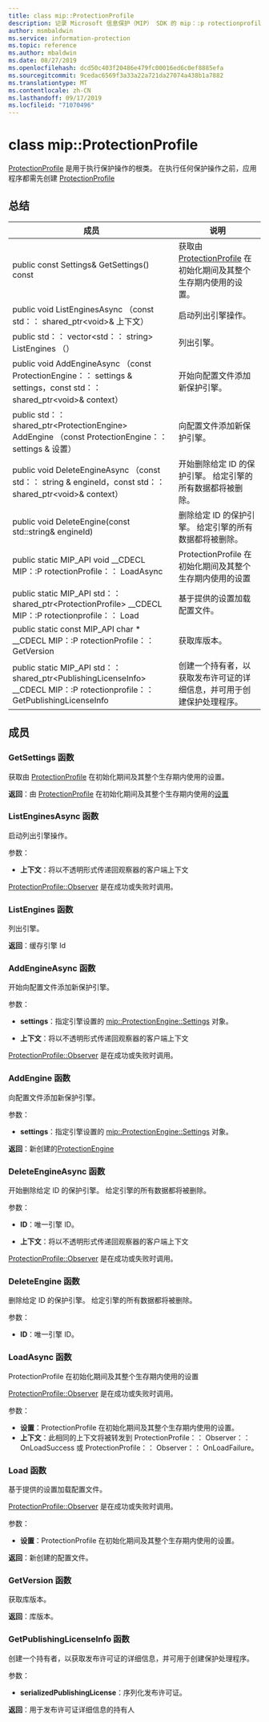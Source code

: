 ```yaml
---
title: class mip::ProtectionProfile
description: 记录 Microsoft 信息保护（MIP） SDK 的 mip：:p rotectionprofile 类。
author: msmbaldwin
ms.service: information-protection
ms.topic: reference
ms.author: mbaldwin
ms.date: 08/27/2019
ms.openlocfilehash: dcd50c403f20486e479fc00016ed6c0ef8885efa
ms.sourcegitcommit: 9cedac6569f3a33a22a721da27074a438b1a7882
ms.translationtype: MT
ms.contentlocale: zh-CN
ms.lasthandoff: 09/17/2019
ms.locfileid: "71070496"
---
```

# <a name="class-mipprotectionprofile"></a>class mip::ProtectionProfile 
[ProtectionProfile](class_mip_protectionprofile.md) 是用于执行保护操作的根类。
在执行任何保护操作之前，应用程序都需先创建 [ProtectionProfile](class_mip_protectionprofile.md)
  
## <a name="summary"></a>总结
 成员                        | 说明                                
--------------------------------|---------------------------------------------
public const Settings& GetSettings() const  |  获取由 [ProtectionProfile](class_mip_protectionprofile.md) 在初始化期间及其整个生存期内使用的设置。
public void ListEnginesAsync （const std：： shared_ptr\<void\>& 上下文）  |  启动列出引擎操作。
public std：： vector\<std：： string\> ListEngines （）  |  列出引擎。
public void AddEngineAsync （const ProtectionEngine：： settings & settings，const std：： shared_ptr\<void\>& context）  |  开始向配置文件添加新保护引擎。
public std：： shared_ptr\<ProtectionEngine\> AddEngine （const ProtectionEngine：： settings & 设置）  |  向配置文件添加新保护引擎。
public void DeleteEngineAsync （const std：： string & engineId，const std：： shared_ptr\<void\>& context）  |  开始删除给定 ID 的保护引擎。 给定引擎的所有数据都将被删除。
public void DeleteEngine(const std::string& engineId)  |  删除给定 ID 的保护引擎。 给定引擎的所有数据都将被删除。
public static MIP_API void __CDECL MIP：:P rotectionProfile：： LoadAsync | ProtectionProfile 在初始化期间及其整个生存期内使用的设置
public static MIP_API std：： shared_ptr&lt;ProtectionProfile&gt; __CDECL MIP：:P rotectionprofile：： Load | 基于提供的设置加载配置文件。
public static const MIP_API char * __CDECL MIP：:P rotectionProfile：： GetVersion | 获取库版本。
public static MIP_API std：： shared_ptr&lt;PublishingLicenseInfo&gt; __CDECL MIP：:P rotectionprofile：： GetPublishingLicenseInfo | 创建一个持有者，以获取发布许可证的详细信息，并可用于创建保护处理程序。 


## <a name="members"></a>成员
  
### <a name="getsettings-function"></a>GetSettings 函数
获取由 [ProtectionProfile](class_mip_protectionprofile.md) 在初始化期间及其整个生存期内使用的设置。

  
**返回**：由 [ProtectionProfile](class_mip_protectionprofile.md) 在初始化期间及其整个生存期内使用的[设置](class_mip_protectionprofile_settings.md)
  
### <a name="listenginesasync-function"></a>ListEnginesAsync 函数
启动列出引擎操作。

参数：  
* **上下文**：将以不透明形式传递回观察器的客户端上下文


[ProtectionProfile::Observer](class_mip_protectionprofile_observer.md) 是在成功或失败时调用。
  
### <a name="listengines-function"></a>ListEngines 函数
列出引擎。

  
**返回**：缓存引擎 Id
  
### <a name="addengineasync-function"></a>AddEngineAsync 函数
开始向配置文件添加新保护引擎。

参数：  
* **settings**：指定引擎设置的 [mip::ProtectionEngine::Settings](class_mip_protectionengine_settings.md) 对象。 


* **上下文**：将以不透明形式传递回观察器的客户端上下文


[ProtectionProfile::Observer](class_mip_protectionprofile_observer.md) 是在成功或失败时调用。
  
### <a name="addengine-function"></a>AddEngine 函数
向配置文件添加新保护引擎。

参数：  
* **settings**：指定引擎设置的 [mip::ProtectionEngine::Settings](class_mip_protectionengine_settings.md) 对象。



  
**返回**：新创建的[ProtectionEngine](class_mip_protectionengine.md)
  
### <a name="deleteengineasync-function"></a>DeleteEngineAsync 函数
开始删除给定 ID 的保护引擎。 给定引擎的所有数据都将被删除。

参数：  
* **ID**：唯一引擎 ID。 


* **上下文**：将以不透明形式传递回观察器的客户端上下文


[ProtectionProfile::Observer](class_mip_protectionprofile_observer.md) 是在成功或失败时调用。
  
### <a name="deleteengine-function"></a>DeleteEngine 函数
删除给定 ID 的保护引擎。 给定引擎的所有数据都将被删除。

参数：  
* **ID**：唯一引擎 ID。

### <a name="loadasync-function"></a>LoadAsync 函数
ProtectionProfile 在初始化期间及其整个生存期内使用的设置 

[ProtectionProfile::Observer](class_mip_protectionprofile_observer.md) 是在成功或失败时调用。

参数：
* **设置**：ProtectionProfile 在初始化期间及其整个生存期内使用的设置。
* **上下文**：此相同的上下文将被转发到 ProtectionProfile：： Observer：： OnLoadSuccess 或 ProtectionProfile：： Observer：： OnLoadFailure。

### <a name="load-function"></a>Load 函数
基于提供的设置加载配置文件。

[ProtectionProfile::Observer](class_mip_protectionprofile_observer.md) 是在成功或失败时调用。

参数：
* **设置**：ProtectionProfile 在初始化期间及其整个生存期内使用的设置。

**返回**：新创建的配置文件。

### <a name="getversion-function"></a>GetVersion 函数
获取库版本。 

**返回**：库版本。

### <a name="getpublishinglicenseinfo-function"></a>GetPublishingLicenseInfo 函数
创建一个持有者，以获取发布许可证的详细信息，并可用于创建保护处理程序。 

参数：
* **serializedPublishingLicense**：序列化发布许可证。

**返回**：用于发布许可证详细信息的持有人 
